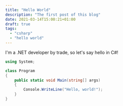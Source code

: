 ```yaml
---
title: "Hello World"
description: "The first post of this blog"
date: 2021-03-14T15:00:21+01:00
draft: true
tags:
  - "csharp"
  - "hello world"
---
```


I'm a .NET developer by trade, so let's say hello in C#!

```csharp
using System;

class Program
{
    public static void Main(string[] args)
    {
        Console.WriteLine("Hello, world!");
    }
}
```
